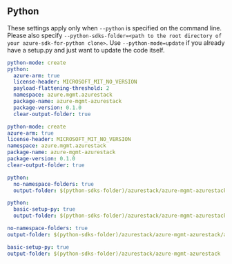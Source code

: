 ## Python

These settings apply only when `--python` is specified on the command line.
Please also specify `--python-sdks-folder=<path to the root directory of your azure-sdk-for-python clone>`.
Use `--python-mode=update` if you already have a setup.py and just want to update the code itself.

``` yaml $(python) && !$(track2)
python-mode: create
python:
  azure-arm: true
  license-header: MICROSOFT_MIT_NO_VERSION
  payload-flattening-threshold: 2
  namespace: azure.mgmt.azurestack
  package-name: azure-mgmt-azurestack
  package-version: 0.1.0
  clear-output-folder: true
```
``` yaml $(python) && $(track2)
python-mode: create
azure-arm: true
license-header: MICROSOFT_MIT_NO_VERSION
namespace: azure.mgmt.azurestack
package-name: azure-mgmt-azurestack
package-version: 0.1.0
clear-output-folder: true
```

``` yaml $(python) && $(python-mode) == 'update' && !$(track2)
python:
  no-namespace-folders: true
  output-folder: $(python-sdks-folder)/azurestack/azure-mgmt-azurestack/azure/mgmt/azurestack
```
``` yaml $(python) && $(python-mode) == 'create' && !$(track2)
python:
  basic-setup-py: true
  output-folder: $(python-sdks-folder)/azurestack/azure-mgmt-azurestack
```
	
``` yaml $(python) && $(python-mode) == 'update' && $(track2)
no-namespace-folders: true
output-folder: $(python-sdks-folder)/azurestack/azure-mgmt-azurestack/azure/mgmt/azurestack
```
``` yaml $(python) && $(python-mode) == 'create' && $(track2)
basic-setup-py: true
output-folder: $(python-sdks-folder)/azurestack/azure-mgmt-azurestack
```
	
